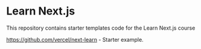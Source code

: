 # Learn Next.js

This repository contains starter templates code for the Learn Next.js course

https://github.com/vercel/next-learn - Starter example. 
